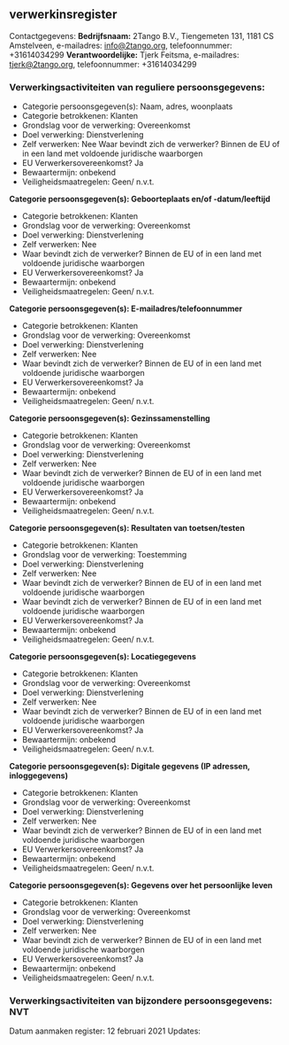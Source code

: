 ## verwerkinsregister

Contactgegevens:
**Bedrijfsnaam:** 2Tango B.V., Tiengemeten 131, 1181 CS Amstelveen, e-mailadres: info@2tango.org, 
telefoonnummer: +31614034299
**Verantwoordelijke:** Tjerk Feitsma, e-mailadres: tjerk@2tango.org, telefoonnummer: +31614034299

### Verwerkingsactiviteiten van reguliere persoonsgegevens:
- Categorie persoonsgegeven(s): Naam, adres, woonplaats
- Categorie betrokkenen: Klanten
- Grondslag voor de verwerking: Overeenkomst
- Doel verwerking: Dienstverlening
- Zelf verwerken: Nee Waar bevindt zich de verwerker? Binnen de EU of in een land met voldoende juridische waarborgen
- EU Verwerkersovereenkomst? Ja
- Bewaartermijn: onbekend
- Veiligheidsmaatregelen: Geen/ n.v.t.


**Categorie persoonsgegeven(s): Geboorteplaats en/of -datum/leeftijd**
- Categorie betrokkenen: Klanten
- Grondslag voor de verwerking: Overeenkomst
- Doel verwerking: Dienstverlening
- Zelf verwerken: Nee 
- Waar bevindt zich de verwerker? Binnen de EU of in een land met voldoende juridische waarborgen
- EU Verwerkersovereenkomst? Ja
- Bewaartermijn: onbekend
- Veiligheidsmaatregelen: Geen/ n.v.t.


**Categorie persoonsgegeven(s): E-mailadres/telefoonnummer**
- Categorie betrokkenen: Klanten
- Grondslag voor de verwerking: Overeenkomst
- Doel verwerking: Dienstverlening
- Zelf verwerken: Nee 
- Waar bevindt zich de verwerker? Binnen de EU of in een land met voldoende juridische waarborgen
- EU Verwerkersovereenkomst? Ja
- Bewaartermijn: onbekend
- Veiligheidsmaatregelen: Geen/ n.v.t.


**Categorie persoonsgegeven(s): Gezinssamenstelling**
- Categorie betrokkenen: Klanten
- Grondslag voor de verwerking: Overeenkomst
- Doel verwerking: Dienstverlening
- Zelf verwerken: Nee 
- Waar bevindt zich de verwerker? Binnen de EU of in een land met voldoende juridische waarborgen
- EU Verwerkersovereenkomst? Ja
- Bewaartermijn: onbekend
- Veiligheidsmaatregelen: Geen/ n.v.t.


**Categorie persoonsgegeven(s): Resultaten van toetsen/testen**
- Categorie betrokkenen: Klanten
- Grondslag voor de verwerking: Toestemming
- Doel verwerking: Dienstverlening
- Zelf verwerken: Nee 
- Waar bevindt zich de verwerker? Binnen de EU of in een land met voldoende juridische waarborgen
- Waar bevindt zich de verwerker? Binnen de EU of in een land met voldoende juridische waarborgen
- EU Verwerkersovereenkomst? Ja
- Bewaartermijn: onbekend
- Veiligheidsmaatregelen: Geen/ n.v.t.


**Categorie persoonsgegeven(s): Locatiegegevens**
- Categorie betrokkenen: Klanten
- Grondslag voor de verwerking: Overeenkomst
- Doel verwerking: Dienstverlening
- Zelf verwerken: Nee 
- Waar bevindt zich de verwerker? Binnen de EU of in een land met voldoende juridische waarborgen
- EU Verwerkersovereenkomst? Ja
- Bewaartermijn: onbekend
- Veiligheidsmaatregelen: Geen/ n.v.t.


**Categorie persoonsgegeven(s): Digitale gegevens (IP adressen, inloggegevens)**
- Categorie betrokkenen: Klanten
- Grondslag voor de verwerking: Overeenkomst
- Doel verwerking: Dienstverlening
- Zelf verwerken: Nee 
- Waar bevindt zich de verwerker? Binnen de EU of in een land met voldoende juridische waarborgen
- EU Verwerkersovereenkomst? Ja
- Bewaartermijn: onbekend
- Veiligheidsmaatregelen: Geen/ n.v.t.

**Categorie persoonsgegeven(s): Gegevens over het persoonlijke leven**
- Categorie betrokkenen: Klanten
- Grondslag voor de verwerking: Overeenkomst
- Doel verwerking: Dienstverlening
- Zelf verwerken: Nee 
- Waar bevindt zich de verwerker? Binnen de EU of in een land met voldoende juridische waarborgen
- EU Verwerkersovereenkomst? Ja
- Bewaartermijn: onbekend
- Veiligheidsmaatregelen: Geen/ n.v.t.


###  Verwerkingsactiviteiten van bijzondere persoonsgegevens: NVT
Datum aanmaken register: 12 februari 2021
Updates:
